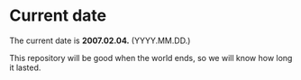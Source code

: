 # Current date

The current date is **2007.02.04.** (YYYY.MM.DD.)

This repository will be good when the world ends, so we will know how long it lasted.